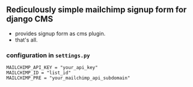 ## Rediculously simple mailchimp signup form for django CMS

* provides signup form as cms plugin.
* that's all.

### configuration in ``settings.py``

```
MAILCHIMP_API_KEY = "your_api_key"
MAILCHIMP_ID = "list_id"
MAILCHIMP_PRE = "your_mailchimp_api_subdomain"
```
